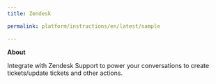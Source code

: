 ```yaml
---
title: Zendesk

permalink: platform/instructions/en/latest/sample

---
```




**About**

Integrate with Zendesk Support to power your conversations to create tickets/update tickets and other actions.
  

